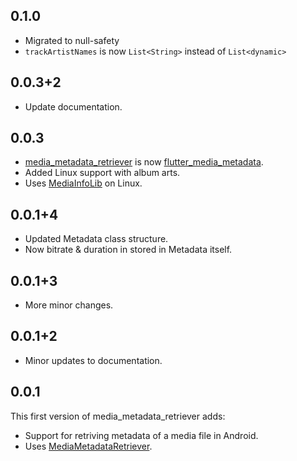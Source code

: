 ## 0.1.0

- Migrated to null-safety
- `trackArtistNames` is now `List<String>` instead of `List<dynamic>`

## 0.0.3+2

- Update documentation.

## 0.0.3

- [media_metadata_retriever](https://github.com/alexmercerind/flutter_media_metadata) is now [flutter_media_metadata](https://github.com/alexmercerind/media_metadata_retriever).
- Added Linux support with album arts.
- Uses [MediaInfoLib](https://github.com/MediaArea/MediaInfoLib) on Linux.

## 0.0.1+4

- Updated Metadata class structure.
- Now bitrate & duration in stored in Metadata itself.

## 0.0.1+3
- More minor changes.

## 0.0.1+2

- Minor updates to documentation.

## 0.0.1

This first version of media_metadata_retriever adds:
- Support for retriving metadata of a media file in Android.
- Uses [MediaMetadataRetriever](https://developer.android.com/reference/android/media/MediaMetadataRetriever).

